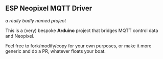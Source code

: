 ESP Neopixel MQTT Driver
------------------------
*a really badly named project*

This is a (very) bespoke **Arduino** project that bridges MQTT control data and Neopixel.

Feel free to fork/modify/copy for your own purposes, or make it more generic and do a PR, whatever floats your boat.
